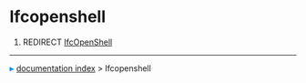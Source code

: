# Ifcopenshell
1.  REDIRECT [IfcOpenShell](IfcOpenShell.md)



---
![](images/Right_arrow.png) [documentation index](../README.md) > Ifcopenshell
